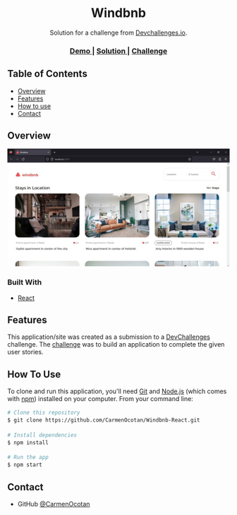 <!-- Please update value in the {}  -->

<h1 align="center">Windbnb</h1>

<div align="center">
   Solution for a challenge from  <a href="http://devchallenges.io" target="_blank">Devchallenges.io</a>.
</div>

<div align="center">
  <h3>
    <a href="https://{your-demo-link.your-domain}">
      Demo
    </a>
    <span> | </span>
    <a href="https://{your-url-to-the-solution}">
      Solution
    </a>
    <span> | </span>
    <a href="https://devchallenges.io/challenges/3JFYedSOZqAxYuOCNmYD">
      Challenge
    </a>
  </h3>
</div>

<!-- TABLE OF CONTENTS --> 

## Table of Contents

- [Overview](#overview)
- [Features](#features)
- [How to use](#how-to-use)
- [Contact](#contact)

<!-- OVERVIEW -->

## Overview

![screenshot](./src/assets/scrip.jpg)




### Built With

<!-- This section should list any major frameworks that you built your project using. Here are a few examples.-->

- [React](https://reactjs.org/)


## Features

<!-- List the features of your application or follow the template. Don't share the figma file here :) -->

This application/site was created as a submission to a [DevChallenges](https://devchallenges.io/challenges) challenge. The [challenge](https://devchallenges.io/challenges/3JFYedSOZqAxYuOCNmYD) was to build an application to complete the given user stories.

## How To Use

<!-- Example: -->

To clone and run this application, you'll need [Git](https://git-scm.com) and [Node.js](https://nodejs.org/en/download/) (which comes with [npm](http://npmjs.com)) installed on your computer. From your command line:

```bash
# Clone this repository
$ git clone https://github.com/CarmenOcotan/Windbnb-React.git

# Install dependencies
$ npm install

# Run the app
$ npm start
```


## Contact

- GitHub [@CarmenOcotan](https://github.com/CarmenOcotan)

